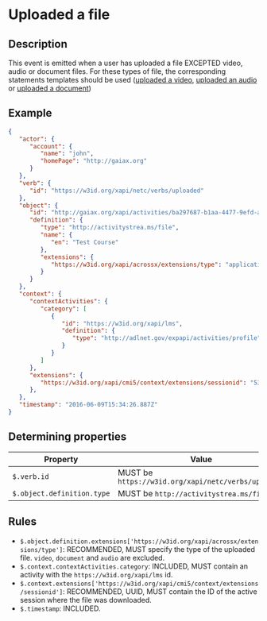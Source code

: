# Uploaded a file

## Description

This event is emitted when a user has uploaded a file EXCEPTED video, audio or document files. For these types of file, the corresponding statements templates should be used ([uploaded a video](./uploaded_video.md), [uploaded an audio](./uploaded_audio.md) or [uploaded a document](./uploaded_document.md))

## Example

```json
{
   "actor": {
      "account": {
         "name": "john",
         "homePage": "http://gaiax.org"
      }
   },
   "verb": {
      "id": "https://w3id.org/xapi/netc/verbs/uploaded"
   },
   "object": {
      "id": "http://gaiax.org/xapi/activities/ba297687-b1aa-4477-9efd-a782c8fdb90a",
      "definition": {
         "type": "http://activitystrea.ms/file",
         "name": {
            "en": "Test Course"
         },
         "extensions": {
            "https://w3id.org/xapi/acrossx/extensions/type": "application/pdf"
         }
      }
   },
   "context": {
      "contextActivities": {
         "category": [
            {
               "id": "https://w3id.org/xapi/lms",
               "definition": {
                  "type": "http://adlnet.gov/expapi/activities/profile"
               }
            }
         ]
      }, 
      "extensions": {
         "https://w3id.org/xapi/cmi5/context/extensions/sessionid": "53ff781a-3c52-11ee-be56-0242ac120002"
      },
   },
   "timestamp": "2016-06-09T15:34:26.887Z"
}
```

## Determining properties

| Property | Value |
|---|---|
| `$.verb.id` | MUST be `https://w3id.org/xapi/netc/verbs/uploaded` |
| `$.object.definition.type` | MUST be `http://activitystrea.ms/file` |

## Rules

- `$.object.definition.extensions['https://w3id.org/xapi/acrossx/extensions/type']`: RECOMMENDED, MUST specify the type of the uploaded file. `video`, `document` and `audio` are excluded.
- `$.context.contextActivities.category`: INCLUDED, MUST contain an activity with the `https://w3id.org/xapi/lms` id.
- `$.context.extensions['https://w3id.org/xapi/cmi5/context/extensions/sessionid']`: RECOMMENDED, UUID, MUST contain the ID of the active session where the file was downloaded.
- `$.timestamp`: INCLUDED.